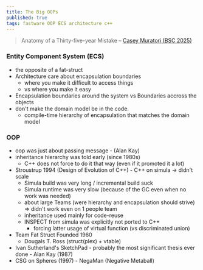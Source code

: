 ```yaml
---
title: The Big OOPs
published: true
tags: fastware OOP ECS architecture c++
---
```

> Anatomy of a Thirty-five-year Mistake – [Casey Muratori (BSC 2025)](https://www.youtube.com/watch?v=wo84LFzx5nI)

### Entity Component System (ECS)
- the opposite of a fat-struct
- Architecture care about encapsulation boundaries
	- where you make it difficult to access things
    - vs where you make it easy
- Encapsulation boundaries around the system vs Boundaries accross the objects
- don't make the domain model be in the code.
	- compile-time hierarchy of encapsulation that matches the domain model

### OOP
- oop was just about passing message - (Alan Kay)
- inheritance hierarchy was told early (since 1980s)
	- C++ does not force to do it that way (even if it promoted it a  lot)
- Stroustrup 1994 (Design of Evolution of C++) - C++ on simula -> didn't scale 
	- Simula build was very long / incremental build suck
    - Simula runtime was very slow (because of the GC even when no work was needed)
    - about large Teams (were hierarchy and encapsulation should strive) => didn't work even on 1 people team
    - inheritance used mainly for code-reuse
	- INSPECT from simula was explicitly not ported to C++ 
    	- forcing latter usage of virtual function (vs discriminated union)
- Team Fat Struct Founded 1960
	- Dougals T. Ross (struct(plex) + vtable)
- Ivan Sutherland's SketchPad - probably the most significant thesis ever done - Alan Kay (1987)
- CSG on Spheres (1997) - NegaMan (Negative Metaball)